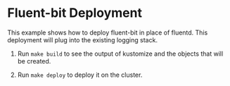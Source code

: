 # Fluent-bit Deployment

This example shows how to deploy fluent-bit in place of fluentd. This deployment
will plug into the existing logging stack.

1. Run `make build` to see the output of kustomize and the objects that will be
   created.

2. Run `make deploy` to deploy it on the cluster.
